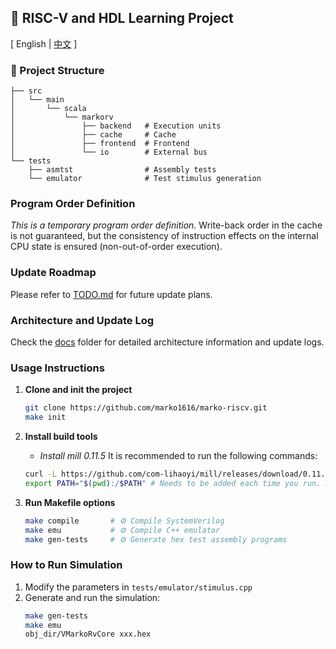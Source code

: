 ## 🚀 RISC-V and HDL Learning Project

\[ English | [中文](README_zh.md) \]

### 📂 Project Structure
```
├── src
│   └── main
│       └── scala
│           └── markorv
│               ├── backend   # Execution units
│               ├── cache     # Cache
│               ├── frontend  # Frontend
│               └── io        # External bus
└── tests
    ├── asmtst                # Assembly tests
    └── emulator              # Test stimulus generation
```

### Program Order Definition
*This is a temporary program order definition.* Write-back order in the cache is not guaranteed, but the consistency of instruction effects on the internal CPU state is ensured (non-out-of-order execution).

### Update Roadmap
Please refer to [TODO.md](./TODO.md) for future update plans.

### Architecture and Update Log
Check the [docs](./docs) folder for detailed architecture information and update logs.

### Usage Instructions
1. **Clone and init the project**
    ```bash
    git clone https://github.com/marko1616/marko-riscv.git
    make init
    ```

2. **Install build tools**
    - *Install mill 0.11.5*
    It is recommended to run the following commands:
    ```bash
    curl -L https://github.com/com-lihaoyi/mill/releases/download/0.11.5/0.11.5 > mill && chmod +x mill
    export PATH="$(pwd):/$PATH" # Needs to be added each time you run. Alternatively, modify your bashrc.
    ```

3. **Run Makefile options**
    ```bash
    make compile       # ⚙️ Compile SystemVerilog
    make emu           # ⚙️ Compile C++ emulator
    make gen-tests     # ⚙️ Generate hex test assembly programs
    ```

### How to Run Simulation
1. Modify the parameters in `tests/emulator/stimulus.cpp`
2. Generate and run the simulation:
    ```bash
    make gen-tests
    make emu
    obj_dir/VMarkoRvCore xxx.hex
    ```